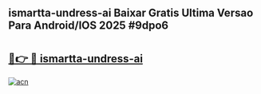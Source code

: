 ## ismartta-undress-ai Baixar Gratis Ultima Versao Para Android/IOS 2025 #9dpo6

# <h2><a href="https://ainizakaria.my?title=ismartta-undress-ai&ref=20M">🔗👉 🔴 ismartta-undress-ai</a></h2>

[![acn](https://github.com/user-attachments/assets/0f9c940e-d8b0-45ae-aac7-cd30a18b3e1c)](https://ainizakaria.my?title=ismartta-undress-ai&ref=20M)

